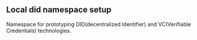 ## Local did namespace setup

Namespace for prototyping DID(decentralized Identifier) and VC(Verifiable Credentials) technologies.
